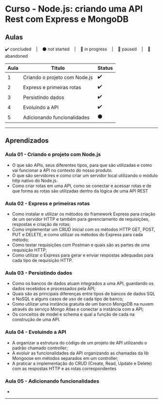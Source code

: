 # Curso - Node.js: criando uma API Rest com Express e MongoDB

## Aulas
<p>
  ✔️ concluded &nbsp;&nbsp;&nbsp;|&nbsp;&nbsp;&nbsp;
  ⚫ not started &nbsp;&nbsp;&nbsp;|&nbsp;&nbsp;&nbsp;
  🔵 in progress &nbsp;&nbsp;&nbsp;|&nbsp;&nbsp;&nbsp;
  🔶 paused &nbsp;&nbsp;&nbsp;|&nbsp;&nbsp;&nbsp;
  🔴 abandoned 
</p>

| Aula | Titulo | Status |
| --- | --- | --- |
| 1 | Criando o projeto com Node.js | ✔️ |
| 2 | Express e primeiras rotas | ✔️ |
| 3 | Persistindo dados | ✔️ |
| 4 | Evoluindo a API | ✔️ |
| 5 | Adicionando funcionalidades | ⚫ |

---

## Aprendizados

### Aula 01 - Criando o projeto com Node.js 
<ul>
  <li>O que são APIs, seus diferentes tipos, para que são utilizadas e como vai funcionar a API no contexto do nosso produto.</li>
  <li>O que são servidores e como criar um servidor local utilizando o módulo http nativo do Node.js.</li>
  <li>Como criar rotas em uma API, como se conectar e acessar rotas e de que forma as rotas são utilizadas dentro da lógica de uma API REST</li>
</ul>

### Aula 02 - Express e primeiras rotas
<ul>
  <li>Como instalar e utilizar os métodos do framework Express para criação de um servidor HTTP e também para gerenciamento de requisições, respostas e criação de rotas;</li>
  <li>Como implementar um CRUD inicial com os métodos HTTP GET, POST, PUT e DELETE, e como utilizar os métodos do Express para cada método;</li>
  <li>Como testar requisições com Postman e quais são as partes de uma requisição HTTP;</li>
  <li>Como utilizar o Express para gerar e enviar respostas adequadas para cada tipo de requisição HTTP.</li>
</ul>

### Aula 03 - Persistindo dados
<ul>
  <li>Como os bancos de dados atuam integrados a uma API, guardando os dados recebidos e processados pela API;</li>
  <li>Quais são as principais diferenças entre tipos de bancos de dados SQL e NoSQL e alguns casos de uso de cada tipo de banco;</li>
  <li>Como utilizar uma instância gratuita de um banco MongoDB na nuvem através do serviço Mongo Atlas e conectar a instância com a API;</li>
  <li>Os conceitos de model e schema e qual a função de cada na construção de uma API.</li>
</ul>

### Aula 04 - Evoluindo a API
<ul>
  <li>A organizar a estrutura do código de um projeto de API utilizando o padrão chamado controller;</li>
  <li>A evoluir as funcionalidades da API organizando as chamadas da lib Mongoose em métodos separados em um controller;</li>
  <li>A praticar a implementação do CRUD (Create, Read, Update e Delete) com as respostas HTTP e as rotas correspondentes</li>
</ul>

### Aula 05 - Adicionando funcionalidades
<ul>
  <li></li>
</ul>

---
